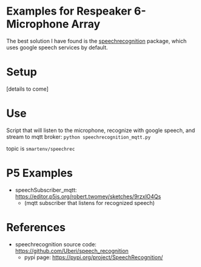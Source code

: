 # Examples for Respeaker 6-Microphone Array

The best solution I have found is the [speechrecognition](https://pypi.org/project/SpeechRecognition/) package, which uses google speech services by default.

# Setup

[details to come]

# Use
Script that will listen to the microphone, recognize with google speech, and stream to mqtt broker:
`python speechrecognition_mqtt.py`

topic is `smartenv/speechrec`

# P5 Examples

- speechSubscriber_mqtt: https://editor.p5js.org/robert.twomey/sketches/9rzxlO4Qs
  - (mqtt subscriber that listens for recognized speech)

# References
- speechrecognition source code: https://github.com/Uberi/speech_recognition
  - pypi page: https://pypi.org/project/SpeechRecognition/
